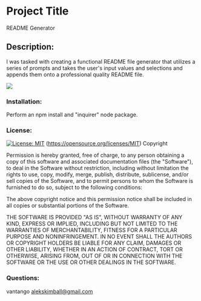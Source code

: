 # Project Title
README Generator
    
## Description: 
I was tasked with creating a functional README file generator that utilizes a series of prompts and takes the user's input values and selections and appends them onto a professional quality README file.

<img src="https://media.giphy.com/media/Wct8YZb3S2WRTQuE9d/giphy.gif">
            
### Installation: 
Perform an npm install and "inquirer" node package.
            
### License:
[![License: MIT](https://img.shields.io/badge/License-MIT-yellow.svg)](https://opensource.org/licenses/MIT)
(https://opensource.org/licenses/MIT)
Copyright <YEAR> <COPYRIGHT HOLDER>

Permission is hereby granted, free of charge, to any person obtaining a copy of this software and associated documentation files (the "Software"), to deal in the Software without restriction, including without limitation the rights to use, copy, modify, merge, publish, distribute, sublicense, and/or sell copies of the Software, and to permit persons to whom the Software is furnished to do so, subject to the following conditions:
                
The above copyright notice and this permission notice shall be included in all copies or substantial portions of the Software.
                
THE SOFTWARE IS PROVIDED "AS IS", WITHOUT WARRANTY OF ANY KIND, EXPRESS OR IMPLIED, INCLUDING BUT NOT LIMITED TO THE WARRANTIES OF MERCHANTABILITY, FITNESS FOR A PARTICULAR PURPOSE AND NONINFRINGEMENT. IN NO EVENT SHALL THE AUTHORS OR COPYRIGHT HOLDERS BE LIABLE FOR ANY CLAIM, DAMAGES OR OTHER LIABILITY, WHETHER IN AN ACTION OF CONTRACT, TORT OR OTHERWISE, ARISING FROM, OUT OF OR IN CONNECTION WITH THE SOFTWARE OR THE USE OR OTHER DEALINGS IN THE SOFTWARE. 
            
### Questions:
vantango
alekskimball@gmail.com